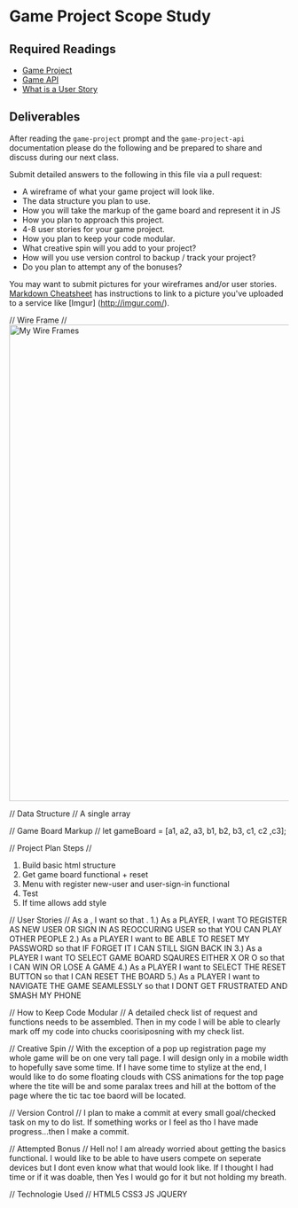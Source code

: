 # Game Project Scope Study

## Required Readings

-   [Game Project](https://github.com/ga-wdi-boston/game-project)
-   [Game API](https://github.com/ga-wdi-boston/game-project-api)
-   [What is a User Story](https://www.mountaingoatsoftware.com/agile/user-stories)

## Deliverables

After reading the `game-project` prompt and the `game-project-api` documentation
please do the following and be prepared to share and discuss during our next
class.

Submit detailed answers to the following in this file via a pull request:

-   A wireframe of what your game project will look like.
-   The data structure you plan to use.
-   How you will take the markup of the game board and represent it in JS
-   How you plan to approach this project.
-   4-8 user stories for your game project.
-   How you plan to keep your code modular.
-   What creative spin will you add to your project?
-   How will you use version control to backup / track your project?
-   Do you plan to attempt any of the bonuses?

You may want to submit pictures for your wireframes and/or user stories.
[Markdown Cheatsheet](https://github.com/adam-p/markdown-here/wiki/Markdown-Cheatsheet)
has instructions to link to a picture you've uploaded to a service like [Imgur]
(http://imgur.com/).

// Wire Frame //
<img src="http://i.imgur.com/Pq84IrX.jpg" alt="My Wire Frames" height="860px" width="700px">

// Data Structure //
A single array

// Game Board Markup //
let gameBoard = [a1, a2, a3,
                 b1, b2, b3,
                 c1, c2 ,c3];

// Project Plan Steps //
1. Build basic html structure
2. Get game board functional + reset
3. Menu with register new-user and user-sign-in functional
4. Test
5. If time allows add style


// User Stories //
As a <type of user>, I want <some goal> so that <some reason>.
1.) As a PLAYER, I want TO REGISTER AS NEW USER OR SIGN IN AS REOCCURING USER so that YOU CAN PLAY OTHER PEOPLE
2.) As a PLAYER I want to BE ABLE TO RESET MY PASSWORD so that IF FORGET IT I CAN STILL SIGN BACK IN
3.) As a PLAYER I want TO SELECT GAME BOARD SQAURES EITHER X OR O so that I CAN WIN OR LOSE A GAME
4.) As a PLAYER I want to SELECT THE RESET BUTTON so that I CAN RESET THE BOARD
5.) As a PLAYER I want to NAVIGATE THE GAME SEAMLESSLY so that I DONT GET FRUSTRATED AND SMASH MY PHONE

// How to Keep Code Modular //
A detailed check list of request and functions needs to be assembled. Then in my code I will be able to clearly mark off my code into chucks coorisiposning with my check list.

// Creative Spin //
With the exception of a pop up registration page my whole game will be on one very tall page. I will design only in a mobile width to hopefully save some time. If I have some time to stylize at the end, I would like to do some floating clouds with CSS animations for the top page where the tite will be and some paralax trees and hill at the bottom of the page where the tic tac toe baord will be located.

// Version Control //
I plan to make a commit at every small goal/checked task on my to do list. If something works or I feel as tho I have made progress...then I make a commit.

// Attempted Bonus //
Hell no! I am already worried about getting the basics functional. I would like to be able to have users compete on seperate devices but I dont even know what that would look like. If I thought I had time or if it was doable, then Yes I would go for it but not holding my breath.


// Technologie Used //
HTML5 CSS3 JS JQUERY
